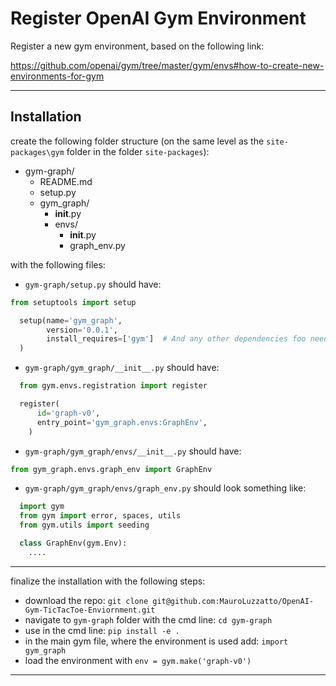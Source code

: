 # Register OpenAI Gym Environment

Register a new gym environment, based on the following link:

https://github.com/openai/gym/tree/master/gym/envs#how-to-create-new-environments-for-gym

---

## Installation

create the following folder structure (on the same level as the `site-packages\gym` folder in the folder `site-packages`):

* gym-graph/
   * README.md
   * setup.py
   * gym_graph/
      * __init__.py
      * envs/
        * __init__.py
        * graph_env.py

with the following files:

- `gym-graph/setup.py` should have:


```python
from setuptools import setup

  setup(name='gym_graph',
        version='0.0.1',
        install_requires=['gym']  # And any other dependencies foo needs
  )  
```

- `gym-graph/gym_graph/__init__.py` should have:

```python
  from gym.envs.registration import register

  register(
      id='graph-v0',
      entry_point='gym_graph.envs:GraphEnv',
    )
```

- `gym-graph/gym_graph/envs/__init__.py` should have:
```python
from gym_graph.envs.graph_env import GraphEnv
```

- `gym-graph/gym_graph/envs/graph_env.py` should look something like:
```python
  import gym
  from gym import error, spaces, utils
  from gym.utils import seeding

  class GraphEnv(gym.Env):
    ....
```
---

finalize the installation with the following steps:
- download the repo: `git clone git@github.com:MauroLuzzatto/OpenAI-Gym-TicTacToe-Enviornment.git`
- navigate to `gym-graph` folder with the cmd line: `cd gym-graph`
- use in the cmd line: `pip install -e .`
- in the main gym file, where the environment is used add: `import gym_graph`
- load the environment with `env = gym.make('graph-v0')`

---
